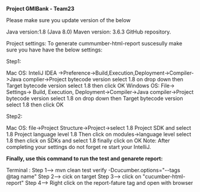 **Project GMIBank - Team23**

Please make sure you update version of the below

Java version:1.8 (Java 8.0)
Maven version: 3.6.3
GitHub repository.

Project settings: To generate cummumber-html-report suscesully make sure you have have the below settings:

Step1:

Mac OS: InteliJ IDEA ->Preference->Build,Execution,Deployment->Compiler->Java complier->Project bytecode version select 1.8 on drop down then Target bytecode version select 1.8 then click OK
Windows OS: File-> Settings-> Build, Execution, Deployment->Compiler->Java compiler->Project bytecode version select 1.8 on drop down then Target bytecode version select 1.8 then click OK

Step2:

Mac OS: file->Project Structure->Project->select 1.8 Project SDK and select 1.8 Project language level 1.8 Then click on modules->language level select 1.8 then click on SDKs and select 1.8 finally click on OK
Note: After completing your settings do not forget re start your IntelliJ.


**Finally, use this command to run the test and genarete report:**

Terminal :
    Step 1--> mvn clean test verify -Dcucumber.options="--tags @tag name"
    Step 2--> cick on target
    Step 3--> click on "cucumber-html-report"
    Step 4--> Right click on the report-fature tag and open with browser

